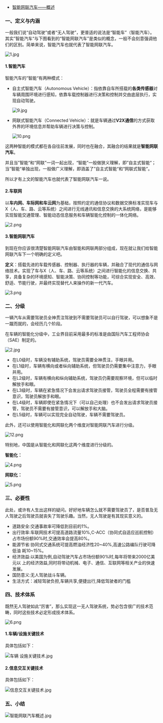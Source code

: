- [智能网联汽车——概述](https://blog.csdn.net/weixin_42146017/article/details/103872173)

### 一、定义与内涵

一般我们说“自动驾驶”或者“无人驾驶”，更普适的说法是“智能车”（智能汽车）。其实”智能汽车“与下图看到的“智能网联汽车”是类似的概念，一般不会刻意强调他们的区别。简单来说，智能汽车也就代表了智能网联汽车。

![1.jpg](https://imgconvert.csdnimg.cn/aHR0cDovL3lhbnh1YW4ubm9zZG4uMTI3Lm5ldC8zNWMzOWI0NTA1ZGQxMmIwOTU1Yzg4MDRlMDg3ZDQ5Yy5qcGc?x-oss-process=image/format,png)

#### 1.智能汽车

智能汽车的”智能“有两种模式：

- 自主式智能汽车（Autonomous Vehicle）：指依靠自车所搭载的**各类传感器**对车辆周围环境进行感知，依靠车载控制器进行决策和控制并交由底层执行，实现自动驾驶。

  ![9.jpg](https://imgconvert.csdnimg.cn/aHR0cDovL3lhbnh1YW4ubm9zZG4uMTI3Lm5ldC85ZDc2ZWMzM2Q3MTBmYzcwOTgzMDkwYzRkNWZkODFjNy5qcGc?x-oss-process=image/format,png)

- 网联式智能汽车（Connected Vehicle）：就是车辆通过**V2X通信**的方式获取外界的环境信息并帮助车辆进行决策与控制。

  ![10.png](https://imgconvert.csdnimg.cn/aHR0cDovL3lhbnh1YW4ubm9zZG4uMTI3Lm5ldC81MmM4M2RlMGRjNjZhNTNkODE3ODRmYWYyYmI5ZTJmMC5wbmc?x-oss-process=image/format,png)

这两种智能的模式都在各自往前发展，同时也在融合，其融合的结果就是**智能网联汽车**。

并且当”智能“和“网联”一词一起出现，“智能”一般做狭义理解，即”自主式智能“；当”智能“单独出现，一般做广义理解，即涵盖了”自主式智能“和“网联式智能”。

所以才有上文的智能汽车也就代表了智能网联汽车一说。

#### 2.车联网

以**车内网、车际网和车云网**为基础，按照约定的通信协议和数据交换标准实现车与X（人、车、路、云等系统）之间进行无线通讯和信息交换的大系统网络，是能够实现智能交通管理、智能动态信息服务和车辆智能化控制的一体化网络。

![2.png](https://imgconvert.csdnimg.cn/aHR0cDovL3lhbnh1YW4ubm9zZG4uMTI3Lm5ldC8zYjEzNDc0YjI2M2NkZWQzYTU2NWE4NTMzZjcwYzEwMy5wbmc?x-oss-process=image/format,png)

#### 3.智能网联汽车

到现在你应该很清楚智能网联汽车由智能和网联两部分组成，现在就让我们给智能网联汽车下一个明确的定义吧。

**定义**：搭载先进的车载传感器、控制器、执行器的车辆，并融合了现代的通信与网络技术。实现了车与X（人、车、路、云等系统）之间进行智能化的信息交换、共享，具备复杂的环境感知、智能决策、协同控制等功能，可综合实现安全、高效、舒适、节能行驶，并最终实现替代人来操作的新一代汽车。

![3.png](https://imgconvert.csdnimg.cn/aHR0cDovL3lhbnh1YW4ubm9zZG4uMTI3Lm5ldC8wNTk1ODhlNzNhODM3OTk4YzgwMTI3NGYxYTM2ZjNhZC5wbmc?x-oss-process=image/format,png)

### 二、分级

一辆汽车从需要驾驶员全神贯注驾驶到不需要驾驶员可以自行驾驶，可以想象不是一蹴而就的，会经历几个阶段。

在车辆的智能化分级中，工业界目前采用最多的标准是由国际汽车工程师协会（SAE）制定的。

![2.jpg](https://imgconvert.csdnimg.cn/aHR0cDovL3lhbnh1YW4ubm9zZG4uMTI3Lm5ldC84MTAxYjJkZDgyNDdmYmExMTIwYTlkOWQzNWNiODBmOS5qcGc?x-oss-process=image/format,png)

- 在L0级时，车辆没有辅助系统，驾驶员需要全神贯注，手眼并用。
- 在L1级时，车辆有横向或者纵向辅助系统，但驾驶员仍需要集中注意力，手眼并用。
- 在L2级时，车辆有横向和纵向辅助系统，驾驶员仍需要观察环境，但可以临时解放手和眼。
- 在L3级时，车辆在紧急情况下会发出请求驾驶员接管，驾驶员全程需要有接管意识，驾驶员解放手和眼。
- 在L4级时，车辆即使在紧急情况下（可以自己处理）也不会发出请求驾驶员接管，驾驶员不需要有接管意识，可以解放手和大脑。
- 在L5级时，车辆可以实现完全自动驾驶，车辆不需要驾驶员。

此外，还可以使用智能化和网联化两个维度对智能网联汽车进行分级。

![12.png](https://imgconvert.csdnimg.cn/aHR0cDovL3lhbnh1YW4ubm9zZG4uMTI3Lm5ldC8wOTdlNTM5MmFkM2RmMGIyY2I1MDI5YjBmMjlhNDIzNC5wbmc?x-oss-process=image/format,png)

特别地，中国是从智能化和网联化这两个维度进行分级的。

**智能化：**

![4.png](https://imgconvert.csdnimg.cn/aHR0cDovL3lhbnh1YW4ubm9zZG4uMTI3Lm5ldC80MWZmNGQyZWI1ZDQxN2FkZTEyMjE0ZWI5MTJkY2IxOS5wbmc?x-oss-process=image/format,png)

**网联化：**

![5.png](https://imgconvert.csdnimg.cn/aHR0cDovL3lhbnh1YW4ubm9zZG4uMTI3Lm5ldC83NjM5MjJmMWIyNjlmZTExZWUyOTMyZmIxMDZlYzljYy5wbmc?x-oss-process=image/format,png)

### 三、必要性

此处，或许有人生出这样的疑问。好好地车辆怎么就不需要驾驶员了，是否普及无人驾驶之后驾驶员就丧失了驾驶乐趣。当然，无人驾驶是有其现实意义的。

- 道路安全:交通事故率可降低到目前的1%。
- 出行效率:车联网技术可提高道路流量10%,C-ACC（协同式自适应巡航控制）占市场份额90%时,交通效率会提高80%。
- 能源节省:协同式交通系统可提高燃油经济性20~40%,高速公路编队行驶可降低油
   耗10~15%。
- 经济效益:以美国为例,自动驾驶汽车占市场份额90%时,每年将带来2000亿美元以
   上的经济效益,同时将带动机械、电子、通信、互联网等相关产业的快速发展。
- 国防意义:无人驾驶战斗车辆。
- 生活方式：减轻驾驶负担,车辆共享,便捷出行,降低驾驶者的门槛

### 四、技术体系

既然无人驾驶如此“厉害”，那么实现这一无人驾驶系统，势必包含很广的技术范畴，同时这些技术必定形成技术体系。

![6.png](https://imgconvert.csdnimg.cn/aHR0cDovL3lhbnh1YW4ubm9zZG4uMTI3Lm5ldC8yYmIyMjczMTA1M2QxNjRkOGMzNDg4ODIzOGI2M2MxZS5wbmc?x-oss-process=image/format,png)

#### 1.车辆/设施关键技术

具体包括如下：

![车辆 设施关键技术.jpg](https://imgconvert.csdnimg.cn/aHR0cDovL3lhbnh1YW4ubm9zZG4uMTI3Lm5ldC9iMjg4ZTVhZmI2MTBkM2NkNjk0NTQ1OGRhZmNkNGY2OS5qcGc?x-oss-process=image/format,png)

#### 2.信息交互关键技术

具体包括如下：

![信息交互关键技术.jpg](https://imgconvert.csdnimg.cn/aHR0cDovL3lhbnh1YW4ubm9zZG4uMTI3Lm5ldC9iNzIyMGI4YzgyYmQ5YjU0MzU1YTQ4ZWYwNjg3NjU3OS5qcGc?x-oss-process=image/format,png)

### 五、小结

![智能网联汽车概述.jpg](https://imgconvert.csdnimg.cn/aHR0cDovL3lhbnh1YW4ubm9zZG4uMTI3Lm5ldC9iMzIxODIzYmYzMzU4OGEzMWNiMjE0MDYwZDVmYTBjMy5qcGc?x-oss-process=image/format,png)
 